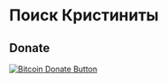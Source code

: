 # Поиск Кристиниты

## Donate

[![Bitcoin Donate Button](http://Kristinita.ru/Donate-files/Bitcoin-Donate-button.png)](http://Kristinita.ru/Donate-files/Bitcoin-Redirect)

